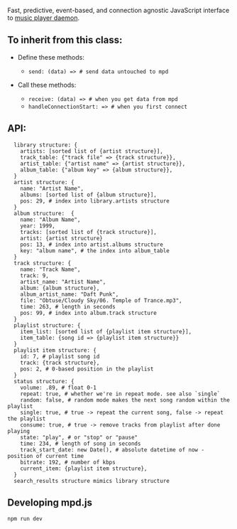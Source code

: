 Fast, predictive, event-based, and connection agnostic JavaScript interface to
[music player daemon](http://musicpd.org).

To inherit from this class:
---------------------------

* Define these methods:
  
  - `send: (data) => # send data untouched to mpd`
 
* Call these methods:
    
  - `receive: (data) => # when you get data from mpd`
  - `handleConnectionStart: => # when you first connect`

API:
----

```
  library structure: {
    artists: [sorted list of {artist structure}],
    track_table: {"track file" => {track structure}},
    artist_table: {"artist name" => {artist structure}},
    album_table: {"album key" => {album structure}},
  }
  artist structure: {
    name: "Artist Name",
    albums: [sorted list of {album structure}],
    pos: 29, # index into library.artists structure
  }
  album structure:  {
    name: "Album Name",
    year: 1999,
    tracks: [sorted list of {track structure}],
    artist: {artist structure}
    pos: 13, # index into artist.albums structure
    key: "album name", # the index into album_table
  }
  track structure: {
    name: "Track Name",
    track: 9,
    artist_name: "Artist Name",
    album: {album structure},
    album_artist_name: "Daft Punk",
    file: "Obtuse/Cloudy Sky/06. Temple of Trance.mp3",
    time: 263, # length in seconds
    pos: 99, # index into album.track structure
  }
  playlist structure: {
    item_list: [sorted list of {playlist item structure}],
    item_table: {song id => {playlist item structure}}
  }
  playlist item structure: {
    id: 7, # playlist song id
    track: {track structure},
    pos: 2, # 0-based position in the playlist
  }
  status structure: {
    volume: .89, # float 0-1
    repeat: true, # whether we're in repeat mode. see also `single`
    random: false, # random mode makes the next song random within the playlist
    single: true, # true -> repeat the current song, false -> repeat the playlist
    consume: true, # true -> remove tracks from playlist after done playing
    state: "play", # or "stop" or "pause"
    time: 234, # length of song in seconds
    track_start_date: new Date(), # absolute datetime of now - position of current time
    bitrate: 192, # number of kbps
    current_item: {playlist item structure},
  }
  search_results structure mimics library structure
```

Developing mpd.js
-----------------

  `npm run dev`
